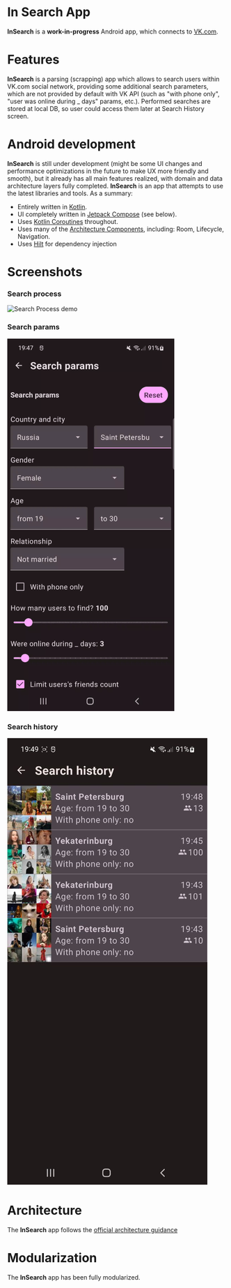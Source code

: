In Search App
==================

**InSearch** is a **work-in-progress** Android app, which connects to [VK.com](https://dev.vk.com/reference).

# Features

**InSearch** is a parsing (scrapping) app which allows to search users within VK.com social network, providing some additional search parameters, which are not provided by default with VK API (such as "with phone only", "user was online during _ days" params, etc.). Performed searches are stored at local DB, so user could access them later at Search History screen.

# Android development
**InSearch** is still under development (might be some UI changes and performance optimizations in the future to make UX more friendly and smooth), but it already has all main features realized, with domain and data architecture layers fully completed.
**InSearch** is an app that attempts to use the latest libraries and tools. As a summary:

 * Entirely written in [Kotlin](https://kotlinlang.org/).
 * UI completely written in [Jetpack Compose](https://developer.android.com/jetpack/compose) (see below).
 * Uses [Kotlin Coroutines](https://kotlinlang.org/docs/reference/coroutines/coroutines-guide.html) throughout.
 * Uses many of the [Architecture Components](https://developer.android.com/topic/libraries/architecture/), including: Room, Lifecycle, Navigation.
 * Uses [Hilt](https://dagger.dev/hilt/) for dependency injection

# Screenshots

### Search process
![Search Process demo](art/search_main.gif)

### Search params
![Search Params demo](art/search_params.gif)

### Search history
![Search History demo](art/search_history.jpg)


# Architecture

The **InSearch** app follows the
[official architecture guidance](https://developer.android.com/topic/architecture) 

# Modularization

The **InSearch** app has been fully modularized.